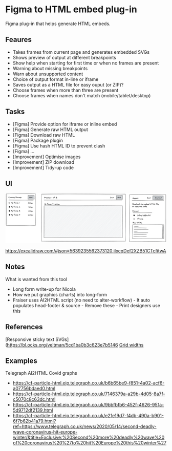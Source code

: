 # Figma to HTML embed plug-in

Figma plug-in that helps generate HTML embeds.

## Feaures

- Takes frames from current page and generates embedded SVGs
- Shows preview of output at different breakpoints
- Show help when starting for first time or when no frames are present
- Warning about missing breakpoints
- Warn about unsupported content
- Choice of output format in-line or iframe
- Saves output as a HTML file for easy ouput (or ZIP)?
- Choose frames when more than three are present
- Choose frames when names don't match (mobile/tablet/desktop)

## Tasks

- [Figma] Provide option for iframe or inline embed
- [Figma] Generate raw HTML output
- [Figma] Download raw HTML
- [Figma] Package plugin
- [Figma] Use hash HTML ID to prevent clash
- [Figma] ...
- [Improvement] Optimise images
- [Improvement] ZIP download
- [Improvement] Tidy-up code

## UI

![UI drawing](docs/ux-figma-to-html-UI.png)

https://excalidraw.com/#json=5639235562373120,iIxcqDef2XZB51CTcfitwA

## Notes

What is wanted from this tool

- Long form write-up for Nicola
- How we put graphics (charts) into long-form
- Fraiser uses AI2HTML script (no need to alter-workflow) - It auto populates head-footer & source - Remove these - Print designers use this

## References

[Responsive sticky text SVGs](https://bl.ocks.org/veltman/5cd1ba0b3c623e7b5146
[Grid widths](https://docs.google.com/spreadsheets/d/1AxeiLKKsQn7pq6wFKcKsSbAgR44K8CA1cLyBYre64IY/edit?ts=5ebd2636#gid=0)

## Examples

Telegraph AI2HTML Covid graphs

- https://cf-particle-html.eip.telegraph.co.uk/b6b65be9-f851-4a02-acf6-a07756bdaed0.html
- https://cf-particle-html.eip.telegraph.co.uk/7146379a-a29b-4d05-8a7f-c5070c8c63dc.html
- https://cf-particle-html.eip.telegraph.co.uk/9bbfbfb6-452f-4626-951a-5d9712df2139.html
- https://cf-particle-html.eip.telegraph.co.uk/e21e19d7-f4db-490a-b901-6f7b62b41a79.html?ref=https://www.telegraph.co.uk/news/2020/05/14/second-deadly-wave-coronavirus-hit-europe-winter/&title=Exclusive:%20Second%20more%20deadly%20wave%20of%20coronavirus%20%27to%20hit%20Europe%20this%20winter%27
